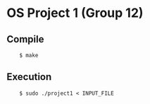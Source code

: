 # OS Project 1 (Group 12)

## Compile
```
	$ make
```

## Execution
```
	$ sudo ./project1 < INPUT_FILE
```
